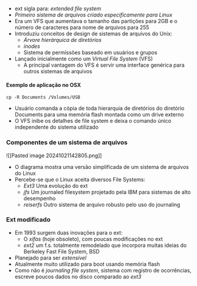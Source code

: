 - ext sigla para: _extended file system_ 
- _Primeiro sistema de arquivos criado especificamente para Linux_
- Era um VFS que aumentava o tamanho das partições para 2GB e o número de caracteres para nome de arquivos para 255
- Introduziu conceitos de design de sistemas de arquivos do Unix:
	- _Árvore hierárquica de diretórios_
	- _inodes_
	- Sistema de permissões baseado em usuários e grupos
- Lançado inicialmente como um _Virtual File System_ (VFS)
	- A principal vantagem do VFS é servir uma interface genérica para outros sistemas de arquivos
#### Exemplo de aplicação no OSX
```
cp -R Documents /Volumes/USB
```
- Usuário comanda a cópia de toda hierarquia de diretórios do diretório Documents para uma memória flash montada como um drive externo
- O VFS inibe os detalhes de file system e deixa o comando único independente do sistema utilizado
### Componentes de um sistema de arquivos
![[Pasted image 20241021142805.png]]
- O diagrama mostra uma versão simplificada de um sistema de arquivos do Linux
- Percebe-se que o Linux aceita diversos File Systems:
	- _Ext3_ Uma evolução do ext
	- _jfs_ Um journaled filesystem projetado pela IBM para sistemas de alto desempenho
	- _reiserfs_ Outro sistema de arquivo robusto pelo uso do journaling 
### Ext modificado
- Em 1993 surgem duas inovações para o ext:
	- O _xifas_ (hoje obsoleto), com poucas modificações no ext
	- _ext2_ um f.s. totalmente remodelado que incorpora muitas ideias do Berkeley Fast File System, BSD
- Planejado para ser _extensível_
- Atualmente muito utilizado para boot usando memória flash
- Como não é _journaling file system_, sistema com registro de ocorrências, escreve poucos dados no disco comparado ao _ext3_
